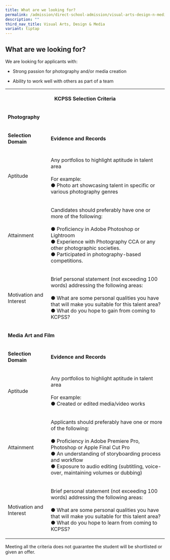 ```yaml
---
title: What are we looking for?
permalink: /admission/direct-school-admission/visual-arts-design-n-media/what-are-we-looking-for/
description: ""
third_nav_title: Visual Arts, Design & Media
variant: tiptap
---
```

<h2>What are we looking for?</h2>
<p>We are looking for applicants with:</p>
<ul data-tight="true" class="tight">
<li>
<p>Strong passion for photography and/or media creation</p>
</li>
<li>
<p>Ability to work well with others as part of a team</p>
</li>
</ul>
<table>
<tbody>
<tr>
<th rowspan="1" colspan="2">
<p>KCPSS Selection Criteria</p>
</th>
</tr>
<tr>
<td rowspan="1" colspan="2">
<p><strong>Photography</strong>
</p>
</td>
</tr>
<tr>
<td rowspan="1" colspan="1">
<p><strong>Selection Domain</strong>
</p>
</td>
<td rowspan="1" colspan="1">
<p><strong>Evidence and Records</strong>
</p>
</td>
</tr>
<tr>
<td rowspan="1" colspan="1">
<p>Aptitude</p>
</td>
<td rowspan="1" colspan="1">
<p>Any portfolios to highlight aptitude in talent area
<br>
<br>For example:
<br>● Photo art showcasing talent in specific or various photography genres</p>
</td>
</tr>
<tr>
<td rowspan="1" colspan="1">
<p>Attainment</p>
</td>
<td rowspan="1" colspan="1">
<p>Candidates should preferably have one or more of the following:
<br>
<br>● Proficiency in Adobe Photoshop or Lightroom
<br>● Experience with Photography CCA or any other photographic societies.
<br>● Participated in photography-based competitions.</p>
</td>
</tr>
<tr>
<td rowspan="1" colspan="1">
<p>Motivation and Interest</p>
</td>
<td rowspan="1" colspan="1">
<p>Brief personal statement (not exceeding 100 words) addressing the following
areas:
<br>
<br>● What are some personal qualities you have that will make you suitable
for this talent area?
<br>● What do you hope to gain from coming to KCPSS?</p>
</td>
</tr>
<tr>
<td rowspan="1" colspan="2">
<p><strong>Media Art and Film</strong>
</p>
</td>
</tr>
<tr>
<td rowspan="1" colspan="1">
<p><strong>Selection Domain</strong>
</p>
</td>
<td rowspan="1" colspan="1">
<p><strong>Evidence and Records</strong>
</p>
</td>
</tr>
<tr>
<td rowspan="1" colspan="1">
<p>Aptitude</p>
</td>
<td rowspan="1" colspan="1">
<p>Any portfolios to highlight aptitude in talent area
<br>
<br>For example:
<br>● Created or edited media/video works</p>
</td>
</tr>
<tr>
<td rowspan="1" colspan="1">
<p>Attainment</p>
</td>
<td rowspan="1" colspan="1">
<p>Applicants should preferably have one or more of the following:
<br>
<br>● Proficiency in Adobe Premiere Pro, Photoshop or Apple Final Cut Pro
<br>● An understanding of storyboarding process and workflow
<br>● Exposure to audio editing (subtitling, voice-over, maintaining volumes
or dubbing)</p>
</td>
</tr>
<tr>
<td rowspan="1" colspan="1">
<p>Motivation and Interest</p>
</td>
<td rowspan="1" colspan="1">
<p>Brief personal statement (not exceeding 100 words) addressing the following
areas:
<br>
<br>● What are some personal qualities you have that will make you suitable
for this talent area?
<br>● What do you hope to learn from coming to KCPSS?</p>
</td>
</tr>
</tbody>
</table>
<p>Meeting all the criteria does not guarantee the student will be shortlisted
or given an offer.</p>
